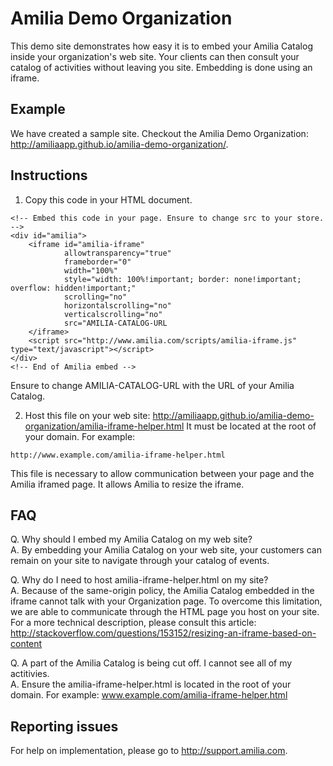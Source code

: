 Amilia Demo Organization
========================

This demo site demonstrates how easy it is to embed your Amilia Catalog inside your organization's web site. Your clients can then consult your catalog of activities without leaving you site. Embedding is done using an iframe.

Example
-------
We have created a sample site. Checkout the Amilia Demo Organization: http://amiliaapp.github.io/amilia-demo-organization/.

Instructions
------------
1.  Copy this code in your HTML document.
```
<!-- Embed this code in your page. Ensure to change src to your store. -->
<div id="amilia">
	<iframe id="amilia-iframe"
			allowtransparency="true"
			frameborder="0"
			width="100%"
			style="width: 100%!important; border: none!important; overflow: hidden!important;"
			scrolling="no"
			horizontalscrolling="no"
			verticalscrolling="no"
			src="AMILIA-CATALOG-URL
	</iframe>
	<script src="http://www.amilia.com/scripts/amilia-iframe.js" type="text/javascript"></script>
</div>
<!-- End of Amilia embed -->
```
Ensure to change AMILIA-CATALOG-URL with the URL of your Amilia Catalog.

2.  Host this file on your web site: 
http://amiliaapp.github.io/amilia-demo-organization/amilia-iframe-helper.html
It must be located at the root of your domain. For example:
```
http://www.example.com/amilia-iframe-helper.html
```
This file is necessary to allow communication between your page and the Amilia iframed page. It allows Amilia to resize the iframe.

FAQ
---
Q.  Why should I embed my Amilia Catalog on my web site? <br/>
A.  By embedding your Amilia Catalog on your web site, your customers can remain on your site to navigate through your catalog of events.

Q.  Why do I need to host amilia-iframe-helper.html on my site? <br/>
A.  Because of the same-origin policy, the Amilia Catalog embedded in the iframe cannot talk with your Organization page. To overcome this limitation, we are able to communicate through the HTML page you host on your site. For a more technical description, please consult this article: http://stackoverflow.com/questions/153152/resizing-an-iframe-based-on-content

Q.  A part of the Amilia Catalog is being cut off. I cannot see all of my actitivies. <br/>
A.  Ensure the amilia-iframe-helper.html is located in the root of your domain. For example: www.example.com/amilia-iframe-helper.html

Reporting issues
----------------
For help on implementation, please go to http://support.amilia.com.
